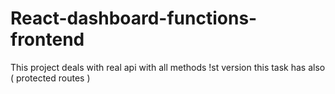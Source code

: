 # React-dashboard-functions-frontend
This project deals with real api  with all methods !st version this task has also ( protected routes )
